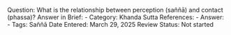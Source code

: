 Question: What is the relationship between perception (saññā) and contact (phassa)?
Answer in Brief: -
 Category: Khanda
Sutta References: -
Answer: -
Tags: Saññā
Date Entered: March 29, 2025
Review Status: Not started